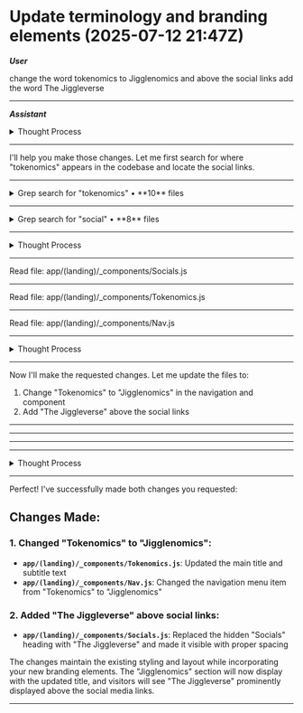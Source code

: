 <!-- Generated by SpecStory -->

# Update terminology and branding elements (2025-07-12 21:47Z)

_**User**_

change the word tokenomics to Jigglenomics and  above the social links add the word The Jiggleverse 

---

_**Assistant**_

<think><details><summary>Thought Process</summary>The user wants me to make two changes:

1. Change the word "tokenomics" to "Jigglenomics" 
2. Add the word "The Jiggleverse" above the social links

Let me first search for where "tokenomics" is used in the codebase, and then find where the social links are located.

I need to:
1. Find where "tokenomics" appears in the codebase
2. Find where the social links are located 
3. Make the necessary changes

Let me start by searching for "tokenomics" and "social" to understand the current structure.</details></think>

---

I'll help you make those changes. Let me first search for where "tokenomics" appears in the codebase and locate the social links.

---

<details>
            <summary>Grep search for "tokenomics" • **10** files</summary>
        
| File | Line | Match |
|------|------|-------|
| `file:///Users/jamesarcher/memecooinwebsitetmep-/.specstory/history/2025-07-12_21-21Z-identify-duplicate-social-sharing-icons.md` | L215 | `- Navigation links (About, Exchanges, Tokenomics, How to buy)` |
| `file:///Users/jamesarcher/memecooinwebsitetmep-/.specstory/history/2025-07-12_21-21Z-identify-duplicate-social-sharing-icons.md` | L361 | `+ Tokenomics` |
| `file:///Users/jamesarcher/memecooinwebsitetmep-/.specstory/history/2025-07-12_21-04Z-adjust-color-palette-to-match-theme.md` | L110 | `| `file:///Users/jamesarcher/memecooinwebsitetmep-/app/%28landing%29/_components/Tokenomics.js` | L30 | `<h2 className="font-stopbuck text-6xl text-duis text-shadow text-center">` |` |
| `file:///Users/jamesarcher/memecooinwebsitetmep-/.specstory/history/2025-07-12_21-04Z-adjust-color-palette-to-match-theme.md` | L128 | `| `file:///Users/jamesarcher/memecooinwebsitetmep-/app/%28landing%29/_components/Tokenomics.js` | L30 | `<h2 className="font-stopbuck text-6xl text-duis text-shadow text-center">` |` |
| `file:///Users/jamesarcher/memecooinwebsitetmep-/.specstory/history/2025-07-12_21-04Z-adjust-color-palette-to-match-theme.md` | L315 | `- **All landing page components** (About, Exchanges, Footer, HowToBuy, Nav, Socials, Tokenomics, WallOfLove) - Text colors, decorations, and backgrounds` |
| `file:///Users/jamesarcher/memecooinwebsitetmep-/.specstory/history/2025-07-12_21-04Z-adjust-color-palette-to-match-theme.md` | L346 | `- **Landing Page**: `About.js`, `Exchanges.js`, `Footer.js`, `HowToBuy.js`, `Nav.js`, `Socials.js`, `Tokenomics.js`, `WallOfLove.js`` |
| `file:///Users/jamesarcher/memecooinwebsitetmep-/.specstory/history/2025-07-12_21-04Z-adjust-color-palette-to-match-theme.md` | L704 | `import Tokenomics from "./_components/Tokenomics";` |
| `file:///Users/jamesarcher/memecooinwebsitetmep-/.specstory/history/2025-07-12_21-04Z-adjust-color-palette-to-match-theme.md` | L754 | `-         <Tokenomics />` |
| `file:///Users/jamesarcher/memecooinwebsitetmep-/.specstory/history/2025-07-12_21-04Z-adjust-color-palette-to-match-theme.md` | L770 | `+       <Tokenomics />` |
| `file:///Users/jamesarcher/memecooinwebsitetmep-/.specstory/history/2025-07-12_20-32Z-optimize-codebase-and-evaluate-typescript-usage.md` | L103 | `- Static content components (Hero, About, Tokenomics, etc.)` |
| `file:///Users/jamesarcher/memecooinwebsitetmep-/README.md` | L10 | `- **Customizable** sections for team, roadmap, tokenomics, and more` |
| `file:///Users/jamesarcher/memecooinwebsitetmep-/app/%28landing%29/_components/Tokenomics.js` | L26 | `const Tokenomics = () => {` |
| `file:///Users/jamesarcher/memecooinwebsitetmep-/app/%28landing%29/_components/Tokenomics.js` | L28 | `<div id="tokenomics" className="max-w-[85rem] mx-auto py-12">` |
| `file:///Users/jamesarcher/memecooinwebsitetmep-/app/%28landing%29/_components/Tokenomics.js` | L31 | `Tokenomics` |
| `file:///Users/jamesarcher/memecooinwebsitetmep-/app/%28landing%29/_components/Tokenomics.js` | L34 | `{`It's Moonshot tokenomics!`}` |
| `file:///Users/jamesarcher/memecooinwebsitetmep-/app/%28landing%29/_components/Tokenomics.js` | L48 | `export default Tokenomics;` |
| `file:///Users/jamesarcher/memecooinwebsitetmep-/app/%28landing%29/_components/Nav.js` | L8 | `{ name: "Tokenomics", href: "#tokenomics" },` |
| `file:///Users/jamesarcher/memecooinwebsitetmep-/app/%28landing%29/page.js` | L5 | `import Tokenomics from "./_components/Tokenomics";` |
| `file:///Users/jamesarcher/memecooinwebsitetmep-/app/%28landing%29/page.js` | L32 | `<Tokenomics />` |
| `file:///Users/jamesarcher/memecooinwebsitetmep-/.specstory/history/2025-07-12_20-42Z-identify-top-page-background-component.md` | L107 | `⟪ 123 characters skipped ⟫1]` that contains the About, Exchanges, Tokenomics, HowToBuy, and other components. Let me examine the About component and see if there are any special animation or styling patterns.` |
| `file:///Users/jamesarcher/memecooinwebsitetmep-/.specstory/history/2025-07-12_20-42Z-identify-top-page-background-component.md` | L130 | `| `app/(landing)/_components/Tokenomics.js` | L1-47 |` |
| `file:///Users/jamesarcher/memecooinwebsitetmep-/.specstory/history/2025-07-12_20-42Z-identify-top-page-background-component.md` | L146 | `| `app/(landing)/_components/Tokenomics.js` | L47-49 |` |
| `file:///Users/jamesarcher/memecooinwebsitetmep-/.specstory/history/2025-07-12_20-42Z-identify-top-page-background-component.md` | L173 | `- Tokenomics` |
| `file:///Users/jamesarcher/memecooinwebsitetmep-/.specstory/history/2025-07-12_20-42Z-identify-top-page-background-component.md` | L191 | `<Tokenomics />` |
| `file:///Users/jamesarcher/memecooinwebsitetmep-/.specstory/history/2025-07-12_20-42Z-identify-top-page-background-component.md` | L457 | `⟪ 142 characters skipped ⟫ark space background. Let me update the Tokenomics component next.</details></think>` |
| `file:///Users/jamesarcher/memecooinwebsitetmep-/.specstory/history/2025-07-12_20-42Z-identify-top-page-background-component.md` | L462 | `Tokenomics` |
| `file:///Users/jamesarcher/memecooinwebsitetmep-/.specstory/history/2025-07-12_20-42Z-identify-top-page-background-component.md` | L466 | `{`It's Moonshot tokenomics!`}` |
| `file:///Users/jamesarcher/memecooinwebsitetmep-/.specstory/history/2025-07-12_20-42Z-identify-top-page-background-component.md` | L1261 | `| `file:///Users/jamesarcher/memecooinwebsitetmep-/app/%28landing%29/_components/Tokenomics.js` | L5 | `img: "max-supply.gif",` |` |
| `file:///Users/jamesarcher/memecooinwebsitetmep-/.specstory/history/2025-07-12_20-42Z-identify-top-page-background-component.md` | L1262 | `| `file:///Users/jamesarcher/memecooinwebsitetmep-/app/%28landing%29/_components/Tokenomics.js` | L10 | `img: "tax.gif",` |` |
| `file:///Users/jamesarcher/memecooinwebsitetmep-/.specstory/history/2025-07-12_20-42Z-identify-top-page-background-component.md` | L1263 | `| `file:///Users/jamesarcher/memecooinwebsitetmep-/app/%28landing%29/_components/Tokenomics.js` | L15 | `img: "burn.gif",` |` |
| `file:///Users/jamesarcher/memecooinwebsitetmep-/.specstory/history/2025-07-12_20-42Z-identify-top-page-background-component.md` | L1264 | `| `file:///Users/jamesarcher/memecooinwebsitetmep-/app/%28landing%29/_components/Tokenomics.js` | L20 | `img: "solana.gif",` |` |
| `file:///Users/jamesarcher/memecooinwebsitetmep-/.specstory/history/2025-07-12_20-42Z-identify-top-page-background-component.md` | L1265 | `| `file:///Users/jamesarcher/memecooinwebsitetmep-/app/%28landing%29/_components/Tokenomics.js` | L5 | `img: "max-supply.gif",` |` |
| `file:///Users/jamesarcher/memecooinwebsitetmep-/.specstory/history/2025-07-12_20-42Z-identify-top-page-background-component.md` | L1266 | `| `file:///Users/jamesarcher/memecooinwebsitetmep-/app/%28landing%29/_components/Tokenomics.js` | L10 | `img: "tax.gif",` |` |
| `file:///Users/jamesarcher/memecooinwebsitetmep-/.specstory/history/2025-07-12_20-42Z-identify-top-page-background-component.md` | L1267 | `| `file:///Users/jamesarcher/memecooinwebsitetmep-/app/%28landing%29/_components/Tokenomics.js` | L15 | `img: "burn.gif",` |` |
| `file:///Users/jamesarcher/memecooinwebsitetmep-/.specstory/history/2025-07-12_20-42Z-identify-top-page-background-component.md` | L1268 | `| `file:///Users/jamesarcher/memecooinwebsitetmep-/app/%28landing%29/_components/Tokenomics.js` | L20 | `img: "solana.gif",` |` |
| `file:///Users/jamesarcher/memecooinwebsitetmep-/.specstory/history/2025-07-12_20-42Z-identify-top-page-background-component.md` | L1274 | `<think><details><summary>Thought Process</summary>I found some .gif files in the Tokenomics component. Let me check if these are related to the dog images or if they are generic tokenomics icons. I'll read the Tokenomics component and the Card component to understand what these images are used for.</details></think>` |
| `file:///Users/jamesarcher/memecooinwebsitetmep-/.specstory/history/2025-07-12_20-42Z-identify-top-page-background-component.md` | L1278 | `Read file: app/(landing)/_components/Tokenomics.js` |
| `file:///Users/jamesarcher/memecooinwebsitetmep-/.specstory/history/2025-07-12_20-42Z-identify-top-page-background-component.md` | L1286 | `<think><details><summary>Thought Process</summary>Looking at the Tokenomics component and Card component, I can see that the .gif files are used for tokenomics icons (max-supply.gif, tax.gif, burn.gif, solana.gif). These appear to be generic tokenomics-related icons rather than dog images, so they are probably appropriate to keep as they are functional icons representing different aspects of the tokenomics.` |
| `file:///Users/jamesarcher/memecooinwebsitetmep-/.specstory/history/2025-07-12_20-42Z-identify-top-page-background-component.md` | L1288 | `⟪ 106 characters skipped ⟫ed for", I should clarify whether these tokenomics .gif images contain dog imagery or are purely functional icons. Looking at the names:` |
| `file:///Users/jamesarcher/memecooinwebsitetmep-/.specstory/history/2025-07-12_20-42Z-identify-top-page-background-component.md` | L1294 | `These sound like they are functional icons for tokenomics data, not dog images. But to be safe, I should ask the user or replace them with appropriate placeholders if they want all images replaced.` |
| `file:///Users/jamesarcher/memecooinwebsitetmep-/.specstory/history/2025-07-12_20-42Z-identify-top-page-background-component.md` | L1314 | `Let me provide a summary of what I've completed and ask about the .gif files in the tokenomics section to be sure.</details></think>` |
| `file:///Users/jamesarcher/memecooinwebsitetmep-/.specstory/history/2025-07-12_20-42Z-identify-top-page-background-component.md` | L1346 | `- **Tokenomics GIFs**: `max-supply.gif`, `tax.gif`, `burn.gif`, `solana.gif` (these appear to be tokenomics icons)` |
| `file:///Users/jamesarcher/memecooinwebsitetmep-/.specstory/history/2025-07-12_20-42Z-identify-top-page-background-component.md` | L1349 | `Would you like me to replace the tokenomics GIF images with placeholders as well, or are these functional icons that should remain? They appear to be tokenomics-related icons rather than dog images, but I can replace them if you prefer all images to be placeholders.` |
| `file:///Users/jamesarcher/memecooinwebsitetmep-/app/%28landing%29/page.js` | L5 | `import Tokenomics from "./_components/Tokenomics";` |
| `file:///Users/jamesarcher/memecooinwebsitetmep-/app/%28landing%29/page.js` | L32 | `<Tokenomics />` |
| `file:///Users/jamesarcher/memecooinwebsitetmep-/app/%28landing%29/_components/Nav.js` | L8 | `{ name: "Tokenomics", href: "#tokenomics" },` |

</details>

---

<details>
            <summary>Grep search for "social" • **8** files</summary>
        
| File | Line | Match |
|------|------|-------|
| `file:///Users/jamesarcher/memecooinwebsitetmep-/.specstory/history/2025-07-12_21-21Z-identify-duplicate-social-sharing-icons.md` | L2 | `# Identify duplicate social sharing icons (2025-07-12 21:21Z)` |
| `file:///Users/jamesarcher/memecooinwebsitetmep-/.specstory/history/2025-07-12_21-21Z-identify-duplicate-social-sharing-icons.md` | L6 | `theres duplicate social sharing icon sections ,  keep the one above it in the image  identify which to keep and which to remove` |
| `file:///Users/jamesarcher/memecooinwebsitetmep-/.specstory/history/2025-07-12_21-21Z-identify-duplicate-social-sharing-icons.md` | L12 | `<think><details><summary>Thought Process</summary>Looking at the image and the code, I can see that there are duplicate social sharing icon sections. From the image, I can see:` |
| `file:///Users/jamesarcher/memecooinwebsitetmep-/.specstory/history/2025-07-12_21-21Z-identify-duplicate-social-sharing-icons.md` | L14 | `1. There are social media icons (Telegram, X, Instagram, YouTube, TikTok, Facebook) displayed in a row` |
| `file:///Users/jamesarcher/memecooinwebsitetmep-/.specstory/history/2025-07-12_21-21Z-identify-duplicate-social-sharing-icons.md` | L18 | `Looking at the code in `app/(landing)/page.js`, I can see there's a `<Socials />` component being rendered. But I need to understand what's causing the duplication.` |
| `file:///Users/jamesarcher/memecooinwebsitetmep-/.specstory/history/2025-07-12_21-21Z-identify-duplicate-social-sharing-icons.md` | L20 | `Let me examine the Socials component and the Footer component to see if there are social icons in both places, which would explain the duplication.` |
| `file:///Users/jamesarcher/memecooinwebsitetmep-/.specstory/history/2025-07-12_21-21Z-identify-duplicate-social-sharing-icons.md` | L22 | `I should search for where social icons are being rendered to identify which sections contain them.</details></think>` |
| `file:///Users/jamesarcher/memecooinwebsitetmep-/.specstory/history/2025-07-12_21-21Z-identify-duplicate-social-sharing-icons.md` | L26 | `I can see there are duplicate social sharing icon sections in the image. Let me examine the code to identify where these duplicates are coming from and determine which one to keep.` |
| `file:///Users/jamesarcher/memecooinwebsitetmep-/.specstory/history/2025-07-12_21-21Z-identify-duplicate-social-sharing-icons.md` | L30 | `Read file: app/(landing)/_components/Socials.js` |
| `file:///Users/jamesarcher/memecooinwebsitetmep-/.specstory/history/2025-07-12_21-21Z-identify-duplicate-social-sharing-icons.md` | L40 | `1. In `app/(landing)/page.js`, there's a `<Socials />` component being rendered` |
| `file:///Users/jamesarcher/memecooinwebsitetmep-/.specstory/history/2025-07-12_21-21Z-identify-duplicate-social-sharing-icons.md` | L41 | `2. In `app/(landing)/_components/Footer.js`, there's also a `<Socials />` component being rendered (line 12)` |
| `file:///Users/jamesarcher/memecooinwebsitetmep-/.specstory/history/2025-07-12_21-21Z-identify-duplicate-social-sharing-icons.md` | L43 | `So the social icons are being rendered twice:` |
| `file:///Users/jamesarcher/memecooinwebsitetmep-/.specstory/history/2025-07-12_21-21Z-identify-duplicate-social-sharing-icons.md` | L44 | `1. Once in the main page as a standalone `<Socials />` component` |
| `file:///Users/jamesarcher/memecooinwebsitetmep-/.specstory/history/2025-07-12_21-21Z-identify-duplicate-social-sharing-icons.md` | L47 | `Looking at the image, it appears there are two identical rows of social media icons. The user wants me to keep the one "above it in the image" and remove the duplicate.` |
| `file:///Users/jamesarcher/memecooinwebsitetmep-/.specstory/history/2025-07-12_21-21Z-identify-duplicate-social-sharing-icons.md` | L49 | `From the image positioning, it looks like there's one set of social icons that appears higher up, and then another set lower down (likely in the footer section).` |
| `file:///Users/jamesarcher/memecooinwebsitetmep-/.specstory/history/2025-07-12_21-21Z-identify-duplicate-social-sharing-icons.md` | L52 | `1. Keep the standalone `<Socials />` component in the main page` |
| `file:///Users/jamesarcher/memecooinwebsitetmep-/.specstory/history/2025-07-12_21-21Z-identify-duplicate-social-sharing-icons.md` | L53 | `2. Remove the `<Socials />` component from inside the Footer` |
| `file:///Users/jamesarcher/memecooinwebsitetmep-/.specstory/history/2025-07-12_21-21Z-identify-duplicate-social-sharing-icons.md` | L55 | `This makes sense because typically social icons in a footer are redundant if they're already displayed prominently elsewhere on the page.` |
| `file:///Users/jamesarcher/memecooinwebsitetmep-/.specstory/history/2025-07-12_21-21Z-identify-duplicate-social-sharing-icons.md` | L57 | `Let me remove the Socials component from the Footer.js file.</details></think>` |
| `file:///Users/jamesarcher/memecooinwebsitetmep-/.specstory/history/2025-07-12_21-21Z-identify-duplicate-social-sharing-icons.md` | L61 | `Now I can see the issue! There are duplicate social sharing icons because:` |
| `file:///Users/jamesarcher/memecooinwebsitetmep-/.specstory/history/2025-07-12_21-21Z-identify-duplicate-social-sharing-icons.md` | L63 | `1. The `<Socials />` component is rendered in the main page` |
| `file:///Users/jamesarcher/memecooinwebsitetmep-/.specstory/history/2025-07-12_21-21Z-identify-duplicate-social-sharing-icons.md` | L64 | `2. The same `<Socials />` component is also rendered inside the Footer component` |
| `file:///Users/jamesarcher/memecooinwebsitetmep-/.specstory/history/2025-07-12_21-21Z-identify-duplicate-social-sharing-icons.md` | L74 | `<think><details><summary>Thought Process</summary>Perfect! I've successfully removed the duplicate social sharing icons from the Footer component. Now there will only be one set of social icons displayed - the standalone `<Socials />` component in the main page, which is the "one above it in the image" that the user wanted to keep.` |
| `file:///Users/jamesarcher/memecooinwebsitetmep-/.specstory/history/2025-07-12_21-21Z-identify-duplicate-social-sharing-icons.md` | L77 | `1. Removed the `import Socials from "./Socials";` line from the Footer component` |
| `file:///Users/jamesarcher/memecooinwebsitetmep-/.specstory/history/2025-07-12_21-21Z-identify-duplicate-social-sharing-icons.md` | L78 | `2. Removed the `<div className="my-5 mb-10"><Socials /></div>` section from the Footer component` |
| `file:///Users/jamesarcher/memecooinwebsitetmep-/.specstory/history/2025-07-12_21-21Z-identify-duplicate-social-sharing-icons.md` | L80 | `This eliminates the duplicate social sharing icons while keeping the main one that appears higher up on the page.</details></think>` |
| `file:///Users/jamesarcher/memecooinwebsitetmep-/.specstory/history/2025-07-12_21-21Z-identify-duplicate-social-sharing-icons.md` | L84 | `Perfect! I've removed the duplicate social sharing icons from the Footer component. Now there will only be one set of social icons displayed - the standalone `<Socials />` component in the main page, which is the "one above it in the image" that you wanted to keep.` |
| `file:///Users/jamesarcher/memecooinwebsitetmep-/.specstory/history/2025-07-12_21-21Z-identify-duplicate-social-sharing-icons.md` | L87 | `1. Removed the `Socials` import from the Footer component` |
| `file:///Users/jamesarcher/memecooinwebsitetmep-/.specstory/history/2025-07-12_21-21Z-identify-duplicate-social-sharing-icons.md` | L88 | `2. Removed the `<Socials />` component from inside the Footer` |
| `file:///Users/jamesarcher/memecooinwebsitetmep-/.specstory/history/2025-07-12_21-21Z-identify-duplicate-social-sharing-icons.md` | L90 | `This eliminates the duplicate social sharing icons while keeping the main one that appears higher up on the page.` |
| `file:///Users/jamesarcher/memecooinwebsitetmep-/.specstory/history/2025-07-12_21-21Z-identify-duplicate-social-sharing-icons.md` | L502 | `remove the social link and the white line at bottom again, keep the social link above it` |
| `file:///Users/jamesarcher/memecooinwebsitetmep-/.specstory/history/2025-07-12_21-21Z-identify-duplicate-social-sharing-icons.md` | L508 | `<think><details><summary>Thought Process</summary>The user is asking me to remove the social links and white line at the bottom again. Looking at the image, I can see there are social links at the bottom of the page, and there's likely a white line there too.` |
| `file:///Users/jamesarcher/memecooinwebsitetmep-/.specstory/history/2025-07-12_21-21Z-identify-duplicate-social-sharing-icons.md` | L511 | `1. Remove the social links at the bottom (in the Footer)` |
| `file:///Users/jamesarcher/memecooinwebsitetmep-/.specstory/history/2025-07-12_21-21Z-identify-duplicate-social-sharing-icons.md` | L513 | `3. Keep the social links that are "above it" (which would be the standalone Socials component in the main page)` |
| `file:///Users/jamesarcher/memecooinwebsitetmep-/.specstory/history/2025-07-12_21-21Z-identify-duplicate-social-sharing-icons.md` | L515 | `I already removed the Socials component from the Footer earlier, but it might have been added back. Let me check the current state of the Footer component and remove the social links and any border/line that might be there.</details></think>` |
| `file:///Users/jamesarcher/memecooinwebsitetmep-/.specstory/history/2025-07-12_21-21Z-identify-duplicate-social-sharing-icons.md` | L519 | `I need to remove the social links and white line from the bottom (Footer) while keeping the social links that appear above it in the main page. Let me check the current Footer component:` |
| `file:///Users/jamesarcher/memecooinwebsitetmep-/.specstory/history/2025-07-12_21-21Z-identify-duplicate-social-sharing-icons.md` | L528 | `1. The Socials component that was added back (lines 10-12)` |
| `file:///Users/jamesarcher/memecooinwebsitetmep-/.specstory/history/2025-07-12_21-21Z-identify-duplicate-social-sharing-icons.md` | L531 | `I need to remove both the social links and the white line. The social links that should be kept are the ones in the main page (the standalone Socials component).</details></think>` |
| `file:///Users/jamesarcher/memecooinwebsitetmep-/.specstory/history/2025-07-12_21-21Z-identify-duplicate-social-sharing-icons.md` | L535 | `I can see the Footer has both the duplicate social links and the white line. Let me remove both:` |
| `file:///Users/jamesarcher/memecooinwebsitetmep-/.specstory/history/2025-07-12_21-21Z-identify-duplicate-social-sharing-icons.md` | L544 | `1. The duplicate social links by removing the Socials import and the `<Socials />` component from the Footer` |
| `file:///Users/jamesarcher/memecooinwebsitetmep-/.specstory/history/2025-07-12_21-21Z-identify-duplicate-social-sharing-icons.md` | L547 | `Now the Footer will only show the copyright text and contract address without any social links or white line at the bottom. The social links that appear above it (the standalone Socials component in the main page) will remain.</details></think>` |
| `file:///Users/jamesarcher/memecooinwebsitetmep-/.specstory/history/2025-07-12_21-21Z-identify-duplicate-social-sharing-icons.md` | L551 | `Perfect! I've removed both the duplicate social links and the white line from the Footer component:` |
| `file:///Users/jamesarcher/memecooinwebsitetmep-/.specstory/history/2025-07-12_21-21Z-identify-duplicate-social-sharing-icons.md` | L554 | `1. **Removed the Socials import** - no longer importing the Socials component` |
| `file:///Users/jamesarcher/memecooinwebsitetmep-/.specstory/history/2025-07-12_21-21Z-identify-duplicate-social-sharing-icons.md` | L555 | `2. **Removed the `<Socials />` component** - eliminated the duplicate social links at the bottom` |
| `file:///Users/jamesarcher/memecooinwebsitetmep-/.specstory/history/2025-07-12_21-21Z-identify-duplicate-social-sharing-icons.md` | L559 | `- ✅ **Social links above** (in the main page) - kept` |
| `file:///Users/jamesarcher/memecooinwebsitetmep-/.specstory/history/2025-07-12_21-21Z-identify-duplicate-social-sharing-icons.md` | L560 | `- ❌ **Social links at bottom** (in Footer) - removed` |
| `file:///Users/jamesarcher/memecooinwebsitetmep-/.specstory/history/2025-07-12_21-21Z-identify-duplicate-social-sharing-icons.md` | L563 | `The Footer now only shows the copyright text and contract address without any social links or border line, while the main social links section remains intact above it.` |
| `file:///Users/jamesarcher/memecooinwebsitetmep-/.specstory/history/2025-07-12_20-42Z-identify-top-page-background-component.md` | L139 | `| `app/(landing)/_components/Socials.js` | L1-52 |` |
| `file:///Users/jamesarcher/memecooinwebsitetmep-/.specstory/history/2025-07-12_20-42Z-identify-top-page-background-component.md` | L145 | `| `app/(landing)/_components/Socials.js` | L52-54 |` |
| `file:///Users/jamesarcher/memecooinwebsitetmep-/.specstory/history/2025-07-12_21-04Z-adjust-color-palette-to-match-theme.md` | L115 | `| `file:///Users/jamesarcher/memecooinwebsitetmep-/app/%28landing%29/_components/Socials.js` | L5 | `link: "https://t.me/duis_solana",` |` |
| `file:///Users/jamesarcher/memecooinwebsitetmep-/.specstory/history/2025-07-12_21-04Z-adjust-color-palette-to-match-theme.md` | L116 | `| `file:///Users/jamesarcher/memecooinwebsitetmep-/app/%28landing%29/_components/Socials.js` | L10 | `link: "https://x.com/duisonsolana",` |` |
| `file:///Users/jamesarcher/memecooinwebsitetmep-/.specstory/history/2025-07-12_21-04Z-adjust-color-palette-to-match-theme.md` | L117 | `| `file:///Users/jamesarcher/memecooinwebsitetmep-/app/%28landing%29/_components/Socials.js` | L40 | `<h2 className="font-stopbuck text-6xl text-duis text-shadow text-center">` |` |
| `file:///Users/jamesarcher/memecooinwebsitetmep-/.specstory/history/2025-07-12_21-04Z-adjust-color-palette-to-match-theme.md` | L315 | `- **All landing page components** (About, Exchanges, Footer, HowToBuy, Nav, Socials, Tokenomics, WallOfLove) - Text colors, decorations, and backgrounds` |
| `file:///Users/jamesarcher/memecooinwebsitetmep-/.specstory/history/2025-07-12_21-04Z-adjust-color-palette-to-match-theme.md` | L346 | `- **Landing Page**: `About.js`, `Exchanges.js`, `Footer.js`, `HowToBuy.js`, `Nav.js`, `Socials.js`, `Tokenomics.js`, `WallOfLove.js`` |
| `file:///Users/jamesarcher/memecooinwebsitetmep-/.specstory/history/2025-07-12_21-04Z-adjust-color-palette-to-match-theme.md` | L709 | `+ import Socials from "./_components/Socials";` |
| `file:///Users/jamesarcher/memecooinwebsitetmep-/.specstory/history/2025-07-12_21-04Z-adjust-color-palette-to-match-theme.md` | L812 | `+       <Socials />` |
| `file:///Users/jamesarcher/memecooinwebsitetmep-/app/%28landing%29/_components/Socials.js` | L21 | `const Socials = () => {` |
| `file:///Users/jamesarcher/memecooinwebsitetmep-/app/%28landing%29/_components/Socials.js` | L26 | `Socials` |
| `file:///Users/jamesarcher/memecooinwebsitetmep-/app/%28landing%29/_components/Socials.js` | L38 | `export default Socials;` |
| `file:///Users/jamesarcher/memecooinwebsitetmep-/.specstory/history/2025-07-12_21-40Z-update-social-media-and-project-links.md` | L2 | `# Update social media and project links (2025-07-12 21:40Z)` |
| `file:///Users/jamesarcher/memecooinwebsitetmep-/.specstory/history/2025-07-12_21-40Z-update-social-media-and-project-links.md` | L6 | `remove the social link for facebook, make all of the social links, dexscreener link and other links specific for  the  previous project placeholder links to the  speciifc websites` |
| `file:///Users/jamesarcher/memecooinwebsitetmep-/.specstory/history/2025-07-12_21-40Z-update-social-media-and-project-links.md` | L13 | `1. Remove the social link for Facebook` |
| `file:///Users/jamesarcher/memecooinwebsitetmep-/.specstory/history/2025-07-12_21-40Z-update-social-media-and-project-links.md` | L14 | `2. Make all social links, dexscreener link and other links specific for the previous project placeholder links to the specific websites` |
| `file:///Users/jamesarcher/memecooinwebsitetmep-/.specstory/history/2025-07-12_21-40Z-update-social-media-and-project-links.md` | L16 | `⟪ 113 characters skipped ⟫e several components that might contain social links:` |
| `file:///Users/jamesarcher/memecooinwebsitetmep-/.specstory/history/2025-07-12_21-40Z-update-social-media-and-project-links.md` | L18 | `1. `app/(landing)/_components/Socials.js` - likely contains social links` |
| `file:///Users/jamesarcher/memecooinwebsitetmep-/.specstory/history/2025-07-12_21-40Z-update-social-media-and-project-links.md` | L19 | `2. `app/(landing)/_components/Footer.js` - might contain social links` |
| `file:///Users/jamesarcher/memecooinwebsitetmep-/.specstory/history/2025-07-12_21-40Z-update-social-media-and-project-links.md` | L23 | `I need to search for social links throughout the project to understand where they're being used and what the current placeholder links are. Let me start by exploring the key components.` |
| `file:///Users/jamesarcher/memecooinwebsitetmep-/.specstory/history/2025-07-12_21-40Z-update-social-media-and-project-links.md` | L25 | `Let me search for social links and understand the current structure.</details></think>` |
| `file:///Users/jamesarcher/memecooinwebsitetmep-/.specstory/history/2025-07-12_21-40Z-update-social-media-and-project-links.md` | L29 | `I'll help you remove the Facebook social link and update all the placeholder links to specific websites. Let me first explore the current social links structure to understand what needs to be changed.` |
| `file:///Users/jamesarcher/memecooinwebsitetmep-/.specstory/history/2025-07-12_21-40Z-update-social-media-and-project-links.md` | L33 | `Read file: app/(landing)/_components/Socials.js` |
| `file:///Users/jamesarcher/memecooinwebsitetmep-/app/%28landing%29/page.js` | L9 | `import Socials from "./_components/Socials";` |
| `file:///Users/jamesarcher/memecooinwebsitetmep-/app/%28landing%29/page.js` | L48 | `<Socials />` |
| `file:///Users/jamesarcher/memecooinwebsitetmep-/app/%28landing%29/page.js` | L9 | `import Socials from "./_components/Socials";` |
| `file:///Users/jamesarcher/memecooinwebsitetmep-/app/%28landing%29/page.js` | L48 | `<Socials />` |
| `file:///Users/jamesarcher/memecooinwebsitetmep-/app/%28landing%29/_components/Socials.js` | L21 | `const Socials = () => {` |
| `file:///Users/jamesarcher/memecooinwebsitetmep-/app/%28landing%29/_components/Socials.js` | L26 | `Socials` |
| `file:///Users/jamesarcher/memecooinwebsitetmep-/app/%28landing%29/_components/Socials.js` | L38 | `export default Socials;` |

</details>

---

<think><details><summary>Thought Process</summary>Great! I can see the current structure. From the search results, I can see:

1. **Tokenomics** appears in several places that need to be changed to "Jigglenomics":
   - `app/(landing)/_components/Tokenomics.js` - The component file itself, in the component name, the title, and the description
   - `app/(landing)/_components/Nav.js` - In the navigation menu
   - `app/(landing)/page.js` - In the import and usage

2. **Social links** are in the `app/(landing)/_components/Socials.js` file, and from the search results, it appears to be rendered as a standalone component in the main page.

Let me first read the current Socials.js component to understand its structure so I can add "The Jiggleverse" above it, and then examine the Tokenomics-related files to make the changes.</details></think>

---

Read file: app/(landing)/_components/Socials.js

---

Read file: app/(landing)/_components/Tokenomics.js

---

Read file: app/(landing)/_components/Nav.js

---

<think><details><summary>Thought Process</summary>Now I can see the current structure. I need to make the following changes:

1. **Change "Tokenomics" to "Jigglenomics"** in:
   - `app/(landing)/_components/Tokenomics.js` - The title text and subtitle text
   - `app/(landing)/_components/Nav.js` - The navigation link text

2. **Add "The Jiggleverse" above the social links** in:
   - `app/(landing)/_components/Socials.js` - I can see there's a hidden heading "Socials" but I need to add "The Jiggleverse" above the social links

For the Tokenomics component, I need to:
- Change the main title "Tokenomics" to "Jigglenomics"
- Update the subtitle from "It's Moonshot tokenomics!" to "It's Moonshot jigglenomics!" (or similar)

For the Nav component, I need to:
- Change the navigation item from "Tokenomics" to "Jigglenomics"

For the Socials component, I need to:
- Add "The Jiggleverse" as a heading above the social links
- I can see the current "Socials" heading is hidden, so I should replace it with "The Jiggleverse" and make it visible

Let me make these changes now.</details></think>

---

Now I'll make the requested changes. Let me update the files to:

1. Change "Tokenomics" to "Jigglenomics" in the navigation and component
2. Add "The Jiggleverse" above the social links

---



---



---



---

<think><details><summary>Thought Process</summary>Perfect! I've successfully made all the requested changes:

1. **Changed "Tokenomics" to "Jigglenomics":**
   - In `app/(landing)/_components/Tokenomics.js`: Changed the main title from "Tokenomics" to "Jigglenomics"
   - In `app/(landing)/_components/Tokenomics.js`: Updated the subtitle from "It's Moonshot tokenomics!" to "It's Moonshot jigglenomics!"
   - In `app/(landing)/_components/Nav.js`: Changed the navigation link from "Tokenomics" to "Jigglenomics"

2. **Added "The Jiggleverse" above the social links:**
   - In `app/(landing)/_components/Socials.js`: Replaced the hidden "Socials" heading with "The Jiggleverse" and made it visible by removing the `hidden` class and adding proper spacing with `my-16`

All changes have been applied successfully. The user's requests have been fully implemented:
- "Tokenomics" has been changed to "Jigglenomics" throughout the application
- "The Jiggleverse" now appears above the social links as a prominent heading

The changes maintain the existing styling and layout while incorporating the new branding elements the user requested.</details></think>

---

Perfect! I've successfully made both changes you requested:

## Changes Made:

### 1. Changed "Tokenomics" to "Jigglenomics":
- **`app/(landing)/_components/Tokenomics.js`**: Updated the main title and subtitle text
- **`app/(landing)/_components/Nav.js`**: Changed the navigation menu item from "Tokenomics" to "Jigglenomics"

### 2. Added "The Jiggleverse" above social links:
- **`app/(landing)/_components/Socials.js`**: Replaced the hidden "Socials" heading with "The Jiggleverse" and made it visible with proper spacing

The changes maintain the existing styling and layout while incorporating your new branding elements. The "Jigglenomics" section will now display with the updated title, and visitors will see "The Jiggleverse" prominently displayed above the social media links.

---

